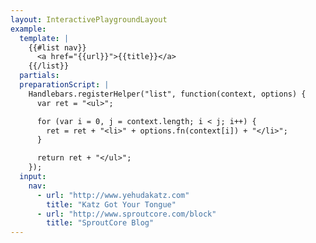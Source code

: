```yaml
---
layout: InteractivePlaygroundLayout
example:
  template: |
    {{#list nav}}
      <a href="{{url}}">{{title}}</a>
    {{/list}}
  partials:
  preparationScript: |
    Handlebars.registerHelper("list", function(context, options) {
      var ret = "<ul>";

      for (var i = 0, j = context.length; i < j; i++) {
        ret = ret + "<li>" + options.fn(context[i]) + "</li>";
      }

      return ret + "</ul>";
    });
  input:
    nav:
      - url: "http://www.yehudakatz.com"
        title: "Katz Got Your Tongue"
      - url: "http://www.sproutcore.com/block"
        title: "SproutCore Blog"
---
```

